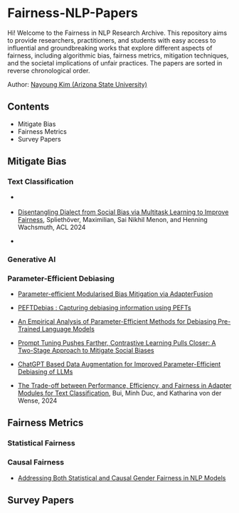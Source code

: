# Fairness-NLP-Papers
Hi! Welcome to the Fairness in NLP Research Archive. This repository aims to provide researchers, practitioners, and students with easy access to influential and groundbreaking works that explore different aspects of fairness, including algorithmic bias, fairness metrics, mitigation techniques, and the societal implications of unfair practices. The papers are sorted in reverse chronological order.

Author: [Nayoung Kim (Arizona State University)](https://nayoungkim94.github.io/)



## Contents
- Mitigate Bias
- Fairness Metrics
- Survey Papers

## Mitigate Bias

### Text Classification
- []()
- [Disentangling Dialect from Social Bias via Multitask Learning to Improve Fairness](https://arxiv.org/pdf/2406.09977), Spliethöver, Maximilian, Sai Nikhil Menon, and Henning Wachsmuth, ACL 2024


-

### Generative AI

### Parameter-Efficient Debiasing
- [Parameter-efficient Modularised Bias Mitigation via AdapterFusion](https://arxiv.org/pdf/2302.06321)

- [PEFTDebias : Capturing debiasing information using PEFTs](https://arxiv.org/pdf/2312.00434)
- [An Empirical Analysis of Parameter-Efficient Methods for Debiasing Pre-Trained Language Models](https://arxiv.org/pdf/2306.04067)
- [Prompt Tuning Pushes Farther, Contrastive Learning Pulls Closer: A Two-Stage Approach to Mitigate Social Biases](https://aclanthology.org/2023.acl-long.797.pdf)
- [ChatGPT Based Data Augmentation for Improved Parameter-Efficient Debiasing of LLMs](https://arxiv.org/pdf/2402.11764)
- [The Trade-off between Performance, Efficiency, and Fairness in Adapter Modules for Text Classification](https://arxiv.org/pdf/2405.02010), Bui, Minh Duc, and Katharina von der Wense, 2024


## Fairness Metrics

### Statistical Fairness

### Causal Fairness
- [Addressing Both Statistical and Causal Gender Fairness in NLP Models]()

## Survey Papers

<!--stackedit_data:
eyJoaXN0b3J5IjpbLTE5MDYxMDg2MDddfQ==
-->
